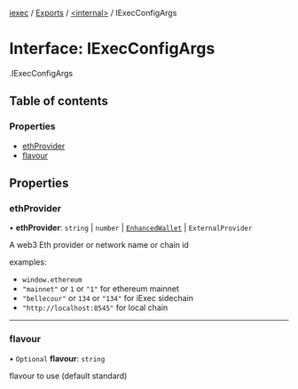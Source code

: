 [iexec](../README.md) / [Exports](../modules.md) / [<internal\>](../modules/internal_.md) / IExecConfigArgs

# Interface: IExecConfigArgs

[<internal>](../modules/internal_.md).IExecConfigArgs

## Table of contents

### Properties

- [ethProvider](internal_.IExecConfigArgs.md#ethprovider)
- [flavour](internal_.IExecConfigArgs.md#flavour)

## Properties

### ethProvider

• **ethProvider**: `string` \| `number` \| [`EnhancedWallet`](../classes/internal_.EnhancedWallet.md) \| `ExternalProvider`

A web3 Eth provider or network name or chain id

examples:
- `window.ethereum`
- `"mainnet"` or `1` or `"1"` for ethereum mainnet
- `"bellecour"` or `134` or `"134"` for iExec sidechain
- `"http://localhost:8545"` for local chain

___

### flavour

• `Optional` **flavour**: `string`

flavour to use (default standard)
